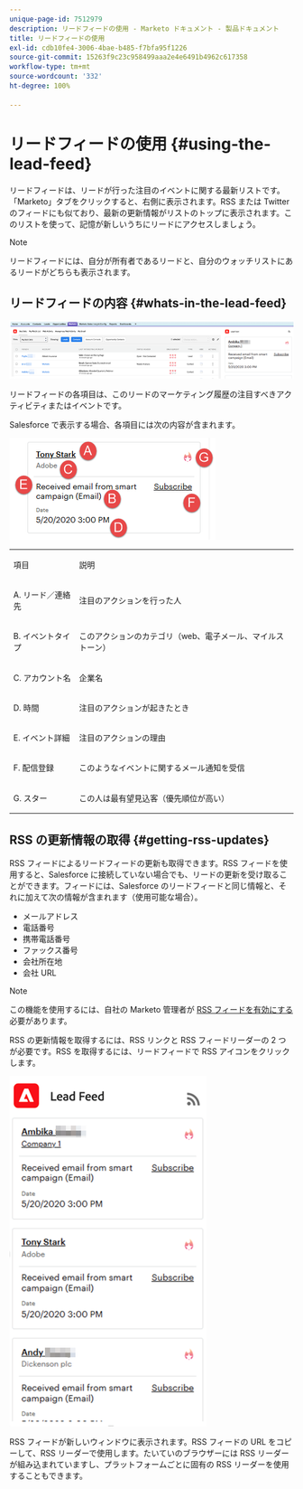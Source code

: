 ```yaml
---
unique-page-id: 7512979
description: リードフィードの使用 - Marketo ドキュメント - 製品ドキュメント
title: リードフィードの使用
exl-id: cdb10fe4-3006-4bae-b485-f7bfa95f1226
source-git-commit: 15263f9c23c958499aaa2e4e6491b4962c617358
workflow-type: tm+mt
source-wordcount: '332'
ht-degree: 100%

---
```


# リードフィードの使用 {#using-the-lead-feed}

リードフィードは、リードが行った注目のイベントに関する最新リストです。「Marketo」タブをクリックすると、右側に表示されます。RSS または Twitter のフィードにも似ており、最新の更新情報がリストのトップに表示されます。このリストを使って、記憶が新しいうちにリードにアクセスしましょう。

>[!NOTE]
>
>リードフィードには、自分が所有者であるリードと、自分のウォッチリストにあるリードがどちらも表示されます。

## リードフィードの内容 {#whats-in-the-lead-feed}

![](assets/using-the-lead-feed-1.png)

リードフィードの各項目は、このリードのマーケティング履歴の注目すべきアクティビティまたはイベントです。

Salesforce で表示する場合、各項目には次の内容が含まれます。

![](assets/using-the-lead-feed-2.png)

<table> 
 <colgroup> 
  <col> 
  <col> 
 </colgroup> 
 <tbody> 
  <tr> 
   <td><p>項目</p></td> 
   <td><p>説明</p></td> 
  </tr> 
  <tr> 
   <td><p>A. リード／連絡先</p></td> 
   <td><p>注目のアクションを行った人</p></td> 
  </tr> 
  <tr> 
   <td><p>B. イベントタイプ</p></td> 
   <td><p>このアクションのカテゴリ（web、電子メール、マイルストーン）</p></td> 
  </tr> 
  <tr> 
   <td><p>C. アカウント名</p></td> 
   <td><p>企業名</p></td> 
  </tr> 
  <tr> 
   <td><p>D. 時間</p></td> 
   <td><p>注目のアクションが起きたとき</p></td> 
  </tr> 
  <tr> 
   <td><p>E. イベント詳細</p></td> 
   <td><p>注目のアクションの理由</p></td> 
  </tr> 
  <tr> 
   <td><p>F. 配信登録</p></td> 
   <td><p>このようなイベントに関するメール通知を受信</p></td> 
  </tr> 
  <tr> 
   <td><p>G. スター</p></td> 
   <td><p>この人は最有望見込客（優先順位が高い）</p></td> 
  </tr> 
 </tbody> 
</table>

## RSS の更新情報の取得 {#getting-rss-updates}

RSS フィードによるリードフィードの更新も取得できます。RSS フィードを使用すると、Salesforce に接続していない場合でも、リードの更新を受け取ることができます。フィードには、Salesforce のリードフィードと同じ情報と、それに加えて次の情報が含まれます（使用可能な場合）。

* メールアドレス
* 電話番号
* 携帯電話番号
* ファックス番号
* 会社所在地
* 会社 URL

>[!NOTE]
>
>この機能を使用するには、自社の Marketo 管理者が [RSS フィードを有効にする](/help/marketo/product-docs/marketo-sales-insight/msi-for-salesforce/features/msi-configuration-tab/enable-rss-for-sales-insight.md)必要があります。

RSS の更新情報を取得するには、RSS リンクと RSS フィードリーダーの 2 つが必要です。RSS を取得するには、リードフィードで RSS アイコンをクリックします。

![](assets/using-the-lead-feed-3.png)

RSS フィードが新しいウィンドウに表示されます。RSS フィードの URL をコピーして、RSS リーダーで使用します。たいていのブラウザーには RSS リーダーが組み込まれていますし、プラットフォームごとに固有の RSS リーダーを使用することもできます。
